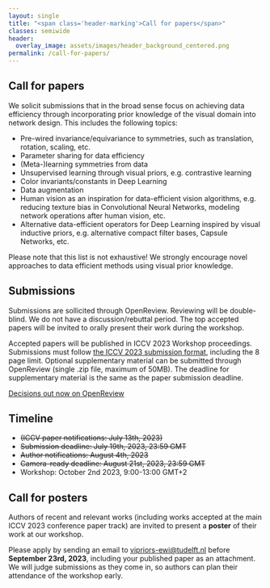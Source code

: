 ```yaml
---
layout: single
title: "<span class='header-marking'>Call for papers</span>"
classes: semiwide
header:
  overlay_image: assets/images/header_background_centered.png
permalink: /call-for-papers/
---
```


## Call for papers

We solicit submissions that in the broad sense focus on achieving data efficiency through incorporating prior knowledge of the visual domain into network design. This includes the following topics:

- Pre-wired invariance/equivariance to symmetries, such as translation, rotation, scaling, etc.
- Parameter sharing for data efficiency
- (Meta-)learning symmetries from data
- Unsupervised learning through visual priors, e.g. contrastive learning
- Color invariants/constants in Deep Learning
- Data augmentation
- Human vision as an inspiration for data-efficient vision algorithms, e.g. reducing texture bias in Convolutional Neural Networks, modeling network operations after human vision, etc.
- Alternative data-efficient operators for Deep Learning inspired by visual inductive priors, e.g. alternative compact filter bases, Capsule Networks, etc.

Please note that this list is not exhaustive! We strongly encourage novel approaches to data efficient methods using visual prior knowledge.

## Submissions

Submissions are sollicited through OpenReview. Reviewing will be double-blind. We do not have a discussion/rebuttal period. The top accepted papers will be invited to orally present their work during the workshop.

Accepted papers will be published in ICCV 2023 Workshop proceedings. Submissions must follow [the ICCV 2023 submission format](https://iccv2023.thecvf.com/submission.guidelines-361600-2-20-16.php), including the 8 page limit. Optional supplementary material can be submitted through OpenReview (single .zip file, maximum of 50MB). The deadline for supplementary material is the same as the paper submission deadline.

<!-- <a class='btn btn--large btn--disabled' href=''>OpenReview TBA</a> -->

<a class='btn btn--large btn--primary' href='https://openreview.net/group?id=thecvf.com/ICCV/2023/Workshop/VIPriors'>Decisions out now on OpenReview</a>

## Timeline

- ~~(ICCV paper notifications: July 13th, 2023)~~
- ~~Submission deadline: July 19th, 2023, 23:59 GMT~~
- ~~Author notifications: August 4th, 2023~~
- ~~Camera-ready deadline: August 21st, 2023, 23:59 GMT~~
- Workshop: October 2nd 2023, 9:00-13:00 GMT+2

## Call for posters

Authors of recent and relevant works (including works accepted at the main ICCV 2023 conference paper track) are invited to present a **poster** of their work at our workshop.

Please apply by sending an email to [vipriors-ewi@tudelft.nl](mailto:vipriors-ewi@tudelft.nl) before **September 23rd, 2023**, including your published paper as an attachment. We will judge submissions as they come in, so authors can plan their attendance of the workshop early.
